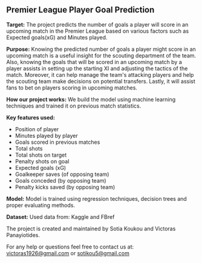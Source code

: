 **Premier League Player Goal Prediction**
---
**Target:**
The project predicts the number of goals a player will score in an upcoming match in the Premier League based on various factors such as Expected goals(xG) and Minutes played.

**Purpose:**
Knowing the predicted number of goals a player might score in an upcoming match is a useful insight for the scouting department of the team. Also, knowing the goals that will be scored in an upcoming match by a player assists in setting up the starting XI and adjusting the tactics of the match. Moreover, it can help manage the team's attacking players and help the scouting team make decisions on potential transfers. Lastly, it will assist fans to bet on players scoring in upcoming matches.

**How our project works:**
We build the model using machine learning techniques and trained it on previous match statistics.

**Key features used:**
- Position of player
- Minutes played by player
- Goals scored in previous matches
- Total shots
- Total shots on target
- Penalty shots on goal
- Expected goals (xG)
- Goalkeeper saves (of opposing team)
- Goals conceded (by opposing team)
- Penalty kicks saved (by opposing team)
  


**Model:**
Model is trained using regression techniques, decision trees and proper evaluating methods.

**Dataset:**
Used data from: Kaggle and FBref






The project is created and maintained by Sotia Koukou and Victoras Panayiotides.

For any help or questions feel free to contact us at: victoras1926@gmail.com or sotikou5@gmail.com
 
